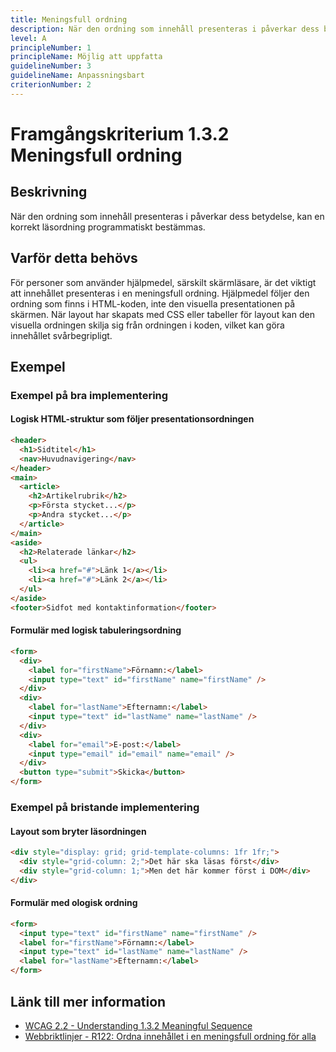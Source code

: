 ```yaml
---
title: Meningsfull ordning
description: När den ordning som innehåll presenteras i påverkar dess betydelse, kan en korrekt läsordning programmatiskt bestämmas.
level: A
principleNumber: 1
principleName: Möjlig att uppfatta
guidelineNumber: 3
guidelineName: Anpassningsbart
criterionNumber: 2
---
```


# Framgångskriterium 1.3.2 Meningsfull ordning

## Beskrivning

När den ordning som innehåll presenteras i påverkar dess betydelse, kan en korrekt läsordning programmatiskt bestämmas.

## Varför detta behövs

För personer som använder hjälpmedel, särskilt skärmläsare, är det viktigt att innehållet presenteras i en meningsfull ordning. Hjälpmedel följer den ordning som finns i HTML-koden, inte den visuella presentationen på skärmen. När layout har skapats med CSS eller tabeller för layout kan den visuella ordningen skilja sig från ordningen i koden, vilket kan göra innehållet svårbegripligt.

## Exempel

### Exempel på bra implementering

#### Logisk HTML-struktur som följer presentationsordningen

```html
<header>
  <h1>Sidtitel</h1>
  <nav>Huvudnavigering</nav>
</header>
<main>
  <article>
    <h2>Artikelrubrik</h2>
    <p>Första stycket...</p>
    <p>Andra stycket...</p>
  </article>
</main>
<aside>
  <h2>Relaterade länkar</h2>
  <ul>
    <li><a href="#">Länk 1</a></li>
    <li><a href="#">Länk 2</a></li>
  </ul>
</aside>
<footer>Sidfot med kontaktinformation</footer>
```

#### Formulär med logisk tabuleringsordning

```html
<form>
  <div>
    <label for="firstName">Förnamn:</label>
    <input type="text" id="firstName" name="firstName" />
  </div>
  <div>
    <label for="lastName">Efternamn:</label>
    <input type="text" id="lastName" name="lastName" />
  </div>
  <div>
    <label for="email">E-post:</label>
    <input type="email" id="email" name="email" />
  </div>
  <button type="submit">Skicka</button>
</form>
```

### Exempel på bristande implementering

#### Layout som bryter läsordningen

```html
<div style="display: grid; grid-template-columns: 1fr 1fr;">
  <div style="grid-column: 2;">Det här ska läsas först</div>
  <div style="grid-column: 1;">Men det här kommer först i DOM</div>
</div>
```

#### Formulär med ologisk ordning

```html
<form>
  <input type="text" id="firstName" name="firstName" />
  <label for="firstName">Förnamn:</label>
  <input type="text" id="lastName" name="lastName" />
  <label for="lastName">Efternamn:</label>
</form>
```

## Länk till mer information

- [WCAG 2.2 - Understanding 1.3.2 Meaningful Sequence](https://www.w3.org/WAI/WCAG22/Understanding/meaningful-sequence.html)
- [Webbriktlinjer - R122: Ordna innehållet i en meningsfull ordning för alla](https://www.digg.se/webbriktlinjer/alla-webbriktlinjer/ordna-innehallet-i-en-meningsfull-ordning-for-alla)
